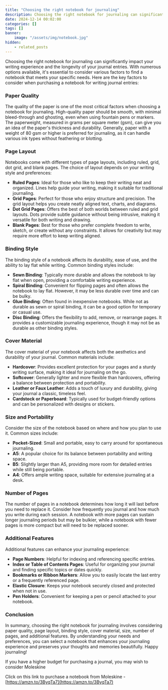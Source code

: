 ```yaml
---
title: "Choosing the right notebook for journaling"
description: Choosing the right notebook for journaling can significantly impact your writing experience and the longevity of your journal entries. With numerous options available, it's essential to consider various factors to find a notebook that meets your specific needs. Here are the key factors to consider when purchasing a notebook for writing journal entries.
date: 2024-12-14 00:02:00
categories: []
tags: []
banner:
    image: "/assets/img/notebook.jpg"
hidden:
    - related_posts
---
```


Choosing the right notebook for journaling can significantly impact your writing experience and the longevity of your journal entries. With numerous options available, it's essential to consider various factors to find a notebook that meets your specific needs. Here are the key factors to consider when purchasing a notebook for writing journal entries:

### Paper Quality

The quality of the paper is one of the most critical factors when choosing a notebook for journaling. High-quality paper should be smooth, with minimal bleed-through and ghosting, even when using fountain pens or markers. The paperweight, measured in grams per square meter (gsm), can give you an idea of the paper's thickness and durability. Generally, paper with a weight of 80 gsm or higher is preferred for journaling, as it can handle various ink types without feathering or blotting.

### Page Layout

Notebooks come with different types of page layouts, including ruled, grid, dot grid, and blank pages. The choice of layout depends on your writing style and preferences:

*   **Ruled Pages**: Ideal for those who like to keep their writing neat and organized. Lines help guide your writing, making it suitable for traditional journaling.
*   **Grid Pages**: Perfect for those who enjoy structure and precision. The grid layout helps you create neatly aligned text, charts, and diagrams.
*   **Dot Grid Pages**: Offers the best of both worlds between ruled and grid layouts. Dots provide subtle guidance without being intrusive, making it versatile for both writing and drawing.
*   **Blank Pages**: Best for those who prefer complete freedom to write, sketch, or create without any constraints. It allows for creativity but may require more effort to keep writing aligned.

### Binding Style

The binding style of a notebook affects its durability, ease of use, and the ability to lay flat while writing. Common binding styles include:

*   **Sewn Binding**: Typically more durable and allows the notebook to lay flat when open, providing a comfortable writing experience.
*   **Spiral Binding**: Convenient for flipping pages and often allows the notebook to lay flat. However, it may be less durable over time and can be bulky.
*   **Glue Binding**: Often found in inexpensive notebooks. While not as durable as sewn or spiral binding, it can be a good option for temporary or casual use.
*   **Disc Binding**: Offers the flexibility to add, remove, or rearrange pages. It provides a customizable journaling experience, though it may not be as durable as other binding styles.

### Cover Material

The cover material of your notebook affects both the aesthetics and durability of your journal. Common materials include:

*   **Hardcover**: Provides excellent protection for your pages and a sturdy writing surface, making it ideal for journaling on the go.
*   **Softcover**: Generally lighter and more flexible than hardcovers, offering a balance between protection and portability.
*   **Leather or Faux Leather**: Adds a touch of luxury and durability, giving your journal a classic, timeless feel.
*   **Cardstock or Paperboard**: Typically used for budget-friendly options and can be personalized with designs or stickers.

### Size and Portability

Consider the size of the notebook based on where and how you plan to use it. Common sizes include:

*   **Pocket-Sized**: Small and portable, easy to carry around for spontaneous journaling.
*   **A5**: A popular choice for its balance between portability and writing space.
*   **B5**: Slightly larger than A5, providing more room for detailed entries while still being portable.
*   **A4**: Offers ample writing space, suitable for extensive journaling at a desk.

### Number of Pages

The number of pages in a notebook determines how long it will last before you need to replace it. Consider how frequently you journal and how much you write during each session. A notebook with more pages can sustain longer journaling periods but may be bulkier, while a notebook with fewer pages is more compact but will need to be replaced sooner.

### Additional Features

Additional features can enhance your journaling experience:

*   **Page Numbers**: Helpful for indexing and referencing specific entries.
*   **Index or Table of Contents Pages**: Useful for organizing your journal and finding specific topics or dates quickly.
*   **Bookmarks or Ribbon Markers**: Allow you to easily locate the last entry or a frequently referenced page.
*   **Elastic Closure**: Keeps your notebook securely closed and protected when not in use.
*   **Pen Holders**: Convenient for keeping a pen or pencil attached to your notebook.

### Conclusion

In summary, choosing the right notebook for journaling involves considering paper quality, page layout, binding style, cover material, size, number of pages, and additional features. By understanding your needs and preferences, you can select a notebook that enhances your journaling experience and preserves your thoughts and memories beautifully. Happy journaling!

If you have a higher budget for purchasing a journal, you may wish to consider Moleskine

Click on this link to purchase a notebook from Moleskine - [https://amzn.to/3ByqTa7](https://amzn.to/3ByqTa7)